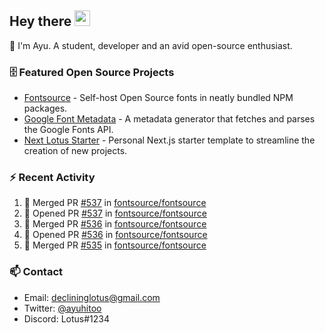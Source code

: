 ## Hey there <img src="https://media.giphy.com/media/hvRJCLFzcasrR4ia7z/giphy.gif" width="25" height="25">

📝 I'm Ayu. A student, developer and an avid open-source enthusiast.

### 🗄 Featured Open Source Projects

- [Fontsource](https://github.com/fontsource/fontsource) - Self-host Open Source fonts in neatly bundled NPM packages.
- [Google Font Metadata](https://github.com/fontsource/google-font-metadata) - A metadata generator that fetches and parses the Google Fonts API.
- [Next Lotus Starter](https://github.com/DecliningLotus/next-lotus-starter) - Personal Next.js starter template to streamline the creation of new projects.

### ⚡ Recent Activity

<!--START_SECTION:activity-->

1. 🎉 Merged PR [#537](https://github.com/fontsource/fontsource/pull/537) in [fontsource/fontsource](https://github.com/fontsource/fontsource)
2. 💪 Opened PR [#537](https://github.com/fontsource/fontsource/pull/537) in [fontsource/fontsource](https://github.com/fontsource/fontsource)
3. 🎉 Merged PR [#536](https://github.com/fontsource/fontsource/pull/536) in [fontsource/fontsource](https://github.com/fontsource/fontsource)
4. 💪 Opened PR [#536](https://github.com/fontsource/fontsource/pull/536) in [fontsource/fontsource](https://github.com/fontsource/fontsource)
5. 🎉 Merged PR [#535](https://github.com/fontsource/fontsource/pull/535) in [fontsource/fontsource](https://github.com/fontsource/fontsource)
<!--END_SECTION:activity-->

### 📫 Contact

- Email: declininglotus@gmail.com
- Twitter: [@ayuhitoo](https://twitter.com/ayuhitoo)
- Discord: Lotus#1234
